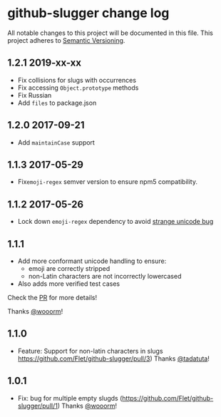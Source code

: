 # github-slugger change log

All notable changes to this project will be documented in this file.
This project adheres to [Semantic Versioning](http://semver.org/).

## 1.2.1 2019-xx-xx
* Fix collisions for slugs with occurrences
* Fix accessing `Object.prototype` methods
* Fix Russian
* Add `files` to package.json

## 1.2.0 2017-09-21
* Add `maintainCase` support

## 1.1.3 2017-05-29
* Fix`emoji-regex` semver version to ensure npm5 compatibility.

## 1.1.2 2017-05-26
* Lock down `emoji-regex` dependency to avoid [strange unicode bug](https://github.com/Flet/github-slugger/issues/9)

## 1.1.1
* Add more conformant unicode handling to ensure:
   - emoji are correctly stripped
   - non-Latin characters are not incorrectly lowercased
* Also adds more verified test cases

Check the [PR](https://github.com/Flet/github-slugger/pull/8) for more details!

Thanks [@wooorm](https://github.com/wooorm)!

## 1.1.0
* Feature: Support for non-latin characters in slugs https://github.com/Flet/github-slugger/pull/3) Thanks [@tadatuta](https://github.com/tadatuta)!

## 1.0.1
* Fix: bug for multiple empty slugds (https://github.com/Flet/github-slugger/pull/1) Thanks [@wooorm](https://github.com/wooorm)!
